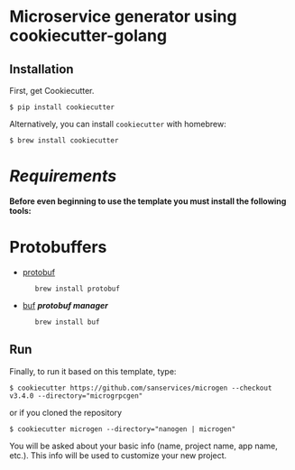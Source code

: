 # Microservice generator using cookiecutter-golang

## Installation

First, get Cookiecutter.

```console
$ pip install cookiecutter
```

Alternatively, you can install `cookiecutter` with homebrew:

```console
$ brew install cookiecutter
```

# ***Requirements***


**Before even beginning to use the template you must install the following tools:**


# Protobuffers
- [protobuf](https://protobuf.dev/getting-started/gotutorial/)
   ``` 
      brew install protobuf
   ```
- [buf](https://github.com/bufbuild/buf) ***protobuf manager***
   ``` 
      brew install buf
   ```



## Run

Finally, to run it based on this template, type:

```console
$ cookiecutter https://github.com/sanservices/microgen --checkout v3.4.0 --directory="microgrpcgen"
```

or if you cloned the repository

```console
$ cookiecutter microgen --directory="nanogen | microgen"
```

You will be asked about your basic info (name, project name, app name, etc.). This info will be used to customize your new project.
